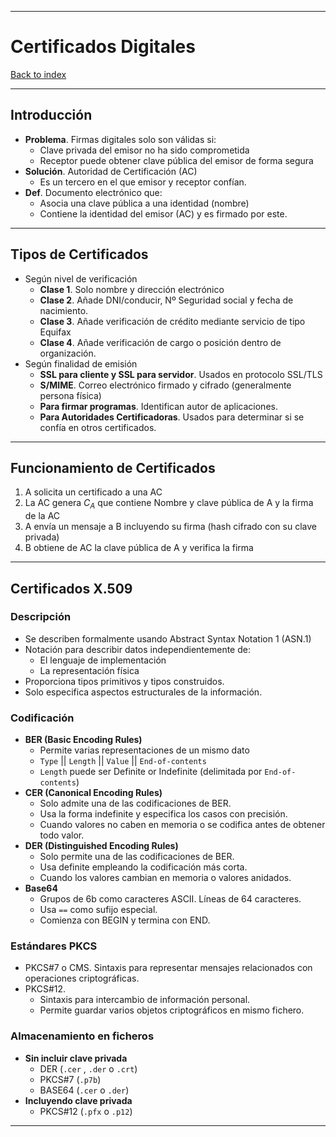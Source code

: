 
---
# Certificados Digitales

[Back to index](../README.md)

---

## Introducción
- **Problema**. Firmas digitales solo son válidas si:
	- Clave privada del emisor no ha sido comprometida
	- Receptor puede obtener clave pública del emisor de forma segura
- **Solución**. Autoridad de Certificación (AC)
	- Es un tercero en el que emisor y receptor confían.
- **Def**. Documento electrónico que:
	- Asocia una clave pública a una identidad (nombre)
	- Contiene la identidad del emisor (AC) y es firmado por este.
---
## Tipos de Certificados
- Según nivel de verificación
	- **Clase 1**. Solo nombre y dirección electrónico
	- **Clase 2**. Añade DNI/conducir, Nº Seguridad social y fecha de nacimiento.
	- **Clase 3**. Añade verificación de crédito mediante servicio de tipo Equifax
	- **Clase 4**. Añade verificación de cargo o posición dentro de organización.
- Según finalidad de emisión
	- **SSL para cliente y SSL para servidor**. Usados en protocolo SSL/TLS
	- **S/MIME**. Correo electrónico firmado y cifrado (generalmente persona física)
	- **Para firmar programas**. Identifican autor de aplicaciones.
	- **Para Autoridades Certificadoras**. Usados para determinar si se confía en otros certificados.
---
## Funcionamiento de Certificados
1. A solicita un certificado a una AC
2. La AC genera $C_A$ que contiene Nombre y clave pública de A y la firma de la AC
3. A envía un mensaje a B incluyendo su firma (hash cifrado con su clave privada)
4. B obtiene de AC la clave pública de A y verifica la firma
---
## Certificados X.509
### Descripción
- Se describen formalmente usando Abstract Syntax Notation 1 (ASN.1)
- Notación para describir datos independientemente de:
	- El lenguaje de implementación
	- La representación física
- Proporciona tipos primitivos y tipos construidos.
- Solo especifica aspectos estructurales de la información.
### Codificación
- **BER (Basic Encoding Rules)**
	- Permite varias representaciones de un mismo dato
	- `Type` || `Length` || `Value` || `End-of-contents`
	- `Length` puede ser Definite or Indefinite (delimitada por `End-of-contents`)
- **CER (Canonical Encoding Rules)**
	- Solo admite una de las codificaciones de BER.
	- Usa la forma indefinite y especifica los casos con precisión.
	- Cuando valores no caben en memoria o se codifica antes de obtener todo valor.
- **DER (Distinguished Encoding Rules)**
	- Solo permite una de las codificaciones de BER.
	- Usa definite empleando la codificación más corta.
	- Cuando los valores cambian en memoria o valores anidados.
- **Base64**
	- Grupos de 6b como caracteres ASCII. Líneas de 64 caracteres.
	- Usa `==` como sufijo especial.
	- Comienza con BEGIN y termina con END.
### Estándares PKCS
- PKCS#7 o CMS. Sintaxis para representar mensajes relacionados con operaciones criptográficas.
- PKCS#12.
	- Sintaxis para intercambio de información personal.
	- Permite guardar varios objetos criptográficos en mismo fichero.
### Almacenamiento en ficheros
- **Sin incluir clave privada**
	- DER (`.cer` , `.der` o `.crt`)
	- PKCS#7 (`.p7b`)
	- BASE64 (`.cer` o `.der`)
- **Incluyendo clave privada**
	- PKCS#12 (`.pfx` o `.p12`)
---
